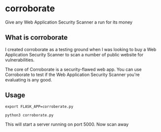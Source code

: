 # corroborate
Give any Web Application Security Scanner a run for its money

## What is corroborate
I created corroborate as a testing ground when I was looking to buy a Web Application Security Scanner to scan a number of public website for vulnerabilities.

The core of Corroborate is a security-flawed web app. You can use Corroborate to test if the Web Application Security Scanner you're evaluating is any good.

## Usage
`export FLASK_APP=corroberate.py`

`python3 corroborate.py`

This will start a server running on port 5000. Now scan away
